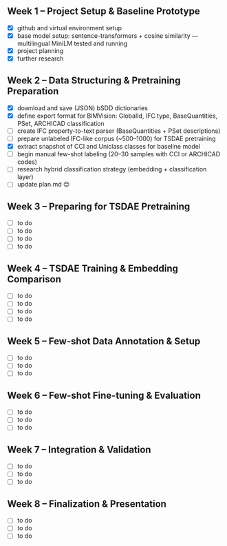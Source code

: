 ## Week 1 – Project Setup & Baseline Prototype

- [x] github and virtual environment setup
- [x] base model setup: sentence-transformers + cosine similarity — multilingual MiniLM tested and running
- [x] project planning
- [x] further research 

## Week 2 – Data Structuring & Pretraining Preparation 

- [x] download and save (JSON) bSDD dictionaries
- [x] define export format for BIMVision: GlobalId, IFC type, BaseQuantities, PSet, ARCHICAD classification
- [ ] create IFC property-to-text parser (BaseQuantities + PSet descriptions)
- [ ] prepare unlabeled IFC-like corpus (~500–1000) for TSDAE pretraining
- [x] extract snapshot of CCI and Uniclass classes for baseline model
- [ ] begin manual few-shot labeling (20–30 samples with CCI or ARCHICAD codes)
- [ ] research hybrid classification strategy (embedding + classification layer)
- [ ] update plan.md 😊

## Week 3 – Preparing for TSDAE Pretraining

- [ ] to do
- [ ] to do
- [ ] to do
- [ ] to do
 
## Week 4 – TSDAE Training & Embedding Comparison

 - [ ] to do
 - [ ] to do
 - [ ] to do
 - [ ] to do

## Week 5 – Few-shot Data Annotation & Setup

- [ ] to do
- [ ] to do
- [ ] to do

## Week 6 – Few-shot Fine-tuning & Evaluation

- [ ] to do
- [ ] to do
- [ ] to do

## Week 7 – Integration & Validation

- [ ] to do
- [ ] to do
- [ ] to do

## Week 8 – Finalization & Presentation

- [ ] to do
- [ ] to do
- [ ] to do
